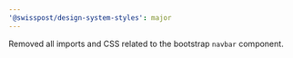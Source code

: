 ```yaml
---
'@swisspost/design-system-styles': major
---
```


Removed all imports and CSS related to the bootstrap `navbar` component.

